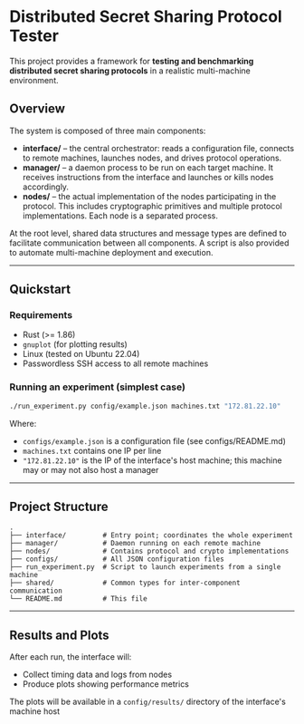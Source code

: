 # Distributed Secret Sharing Protocol Tester

This project provides a framework for **testing and benchmarking distributed secret sharing protocols** in a realistic multi-machine environment. 

## Overview

The system is composed of three main components:

- **interface/** – the central orchestrator: reads a configuration file, connects to remote machines, launches nodes, and drives protocol operations.
- **manager/** – a daemon process to be run on each target machine. It receives instructions from the interface and launches or kills nodes accordingly.
- **nodes/** – the actual implementation of the nodes participating in the protocol. This includes cryptographic primitives and multiple protocol implementations. Each node is a separated process.

At the root level, shared data structures and message types are defined to facilitate communication between all components. A script is also provided to automate multi-machine deployment and execution.

---

## Quickstart

### Requirements

- Rust (>= 1.86)
- `gnuplot` (for plotting results)
- Linux (tested on Ubuntu 22.04)
- Passwordless SSH access to all remote machines

### Running an experiment (simplest case)

```bash
./run_experiment.py config/example.json machines.txt "172.81.22.10"
```

Where:

- `configs/example.json` is a configuration file (see configs/README.md)
- `machines.txt` contains one IP per line
- `"172.81.22.10"` is the IP of the interface's host machine; this machine may or may not also host a manager

---

## Project Structure

```
.
├── interface/         # Entry point; coordinates the whole experiment
├── manager/           # Daemon running on each remote machine
├── nodes/             # Contains protocol and crypto implementations
├── configs/           # All JSON configuration files
├── run_experiment.py  # Script to launch experiments from a single machine
├── shared/            # Common types for inter-component communication
└── README.md          # This file
```
---

## Results and Plots

After each run, the interface will:

- Collect timing data and logs from nodes
- Produce plots showing performance metrics 

The plots will be available in a `config/results/` directory of the interface's machine host
